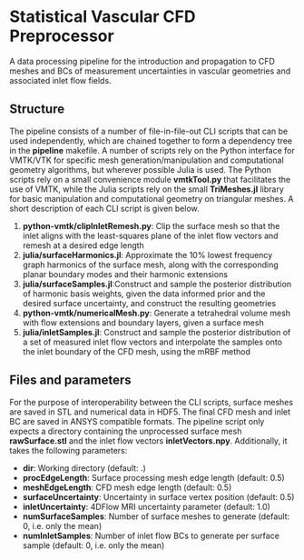 # Statistical Vascular CFD Preprocessor
A data processing pipeline for the introduction and propagation to CFD meshes and BCs of measurement uncertainties in vascular geometries and associated inlet flow fields.

## Structure
The pipeline consists of a number of file-in-file-out CLI scripts that can be used independently, which are chained together to form a dependency tree in the **pipeline** makefile. A number of scripts rely on the Python interface for VMTK/VTK for specific mesh generation/manipulation and computational geometry algorithms, but wherever possible Julia is used. The Python scripts rely on a small convenience module **vmtkTool.py** that facilitates the use of VMTK, while the Julia scripts rely on the small **TriMeshes.jl** library for basic manipulation and computational geometry on triangular meshes. A short description of each CLI script is given below.

1. **python-vmtk/clipInletRemesh.py**: Clip the surface mesh so that the inlet aligns with the least-squares plane of the inlet flow vectors and remesh at a desired edge length
2. **julia/surfaceHarmonics.jl**: Approximate the 10% lowest frequency graph harmonics of the surface mesh, along with the corresponding planar boundary modes and their harmonic extensions
6. **julia/surfaceSamples.jl**:Construct and sample the posterior distribution of harmonic basis weights, given the data informed prior and the desired surface uncertainty, and construct the resulting geometries
7. **python-vmtk/numericalMesh.py**: Generate a tetrahedral volume mesh with flow extensions and boundary layers, given a surface mesh
8. **julia/inletSamples.jl**: Construct and sample the posterior distribution of a set of measured inlet flow vectors and interpolate the samples onto the inlet boundary of the CFD mesh, using the mRBF method

## Files and parameters
For the purpose of interoperability between the CLI scripts, surface meshes are saved in STL and numerical data in HDF5. The final CFD mesh and inlet BC are saved in ANSYS compatible formats. The pipeline script only expects a directory containing the unprocessed surface mesh **rawSurface.stl** and the inlet flow vectors **inletVectors.npy**. Additionally, it takes the following parameters:

- **dir**: Working directory (default: .)
- **procEdgeLength**: Surface processing mesh edge length (default: 0.5)
- **meshEdgeLength**: CFD mesh edge length (default: 0.5)
- **surfaceUncertainty**: Uncertainty in surface vertex position (default: 0.5)
- **inletUncertainty**: 4DFlow MRI uncertainty parameter (default: 1.0)
- **numSurfaceSamples**: Number of surface meshes to generate (default: 0, i.e. only the mean)
- **numInletSamples**: Number of inlet flow BCs to generate per surface sample (default: 0, i.e. only the mean)
